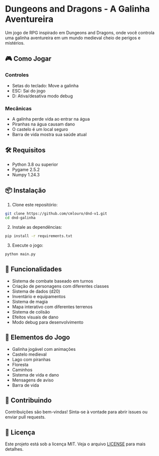 # Dungeons and Dragons - A Galinha Aventureira

Um jogo de RPG inspirado em Dungeons and Dragons, onde você controla uma galinha aventureira em um mundo medieval cheio de perigos e mistérios.

## 🎮 Como Jogar

### Controles
- Setas do teclado: Move a galinha
- ESC: Sai do jogo
- D: Ativa/desativa modo debug

### Mecânicas
- A galinha perde vida ao entrar na água
- Piranhas na água causam dano
- O castelo é um local seguro
- Barra de vida mostra sua saúde atual

## 🛠️ Requisitos
- Python 3.8 ou superior
- Pygame 2.5.2
- Numpy 1.24.3

## 📦 Instalação

1. Clone este repositório:
```bash
git clone https://github.com/cmlouro/dnd-v1.git
cd dnd-galinha
```

2. Instale as dependências:
```bash
pip install -r requirements.txt
```

3. Execute o jogo:
```bash
python main.py
```

## 🎯 Funcionalidades
- Sistema de combate baseado em turnos
- Criação de personagens com diferentes classes
- Sistema de dados (d20)
- Inventário e equipamentos
- Sistema de magia
- Mapa interativo com diferentes terrenos
- Sistema de colisão
- Efeitos visuais de dano
- Modo debug para desenvolvimento

## 🎨 Elementos do Jogo
- Galinha jogável com animações
- Castelo medieval
- Lago com piranhas
- Floresta
- Caminhos
- Sistema de vida e dano
- Mensagens de aviso
- Barra de vida

## 🤝 Contribuindo
Contribuições são bem-vindas! Sinta-se à vontade para abrir issues ou enviar pull requests.

## 📝 Licença
Este projeto está sob a licença MIT. Veja o arquivo [LICENSE](LICENSE) para mais detalhes. 
